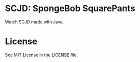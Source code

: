 # SCJD: SpongeBob SquarePants

Watch SCJD made with Java.

# License

See MIT License in the [LICENSE](LICENSE) file.
